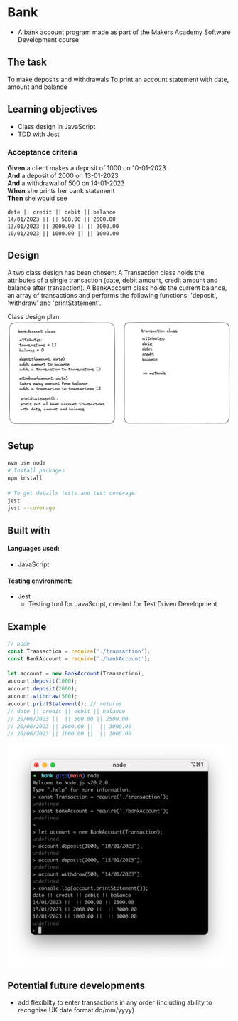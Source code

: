 # Bank

- A bank account program made as part of the Makers Academy Software Development course

## The task

To make deposits and withdrawals
To print an account statement with date, amount and balance

## Learning objectives

- Class design in JavaScript
- TDD with Jest

### Acceptance criteria

**Given** a client makes a deposit of 1000 on 10-01-2023  
**And** a deposit of 2000 on 13-01-2023  
**And** a withdrawal of 500 on 14-01-2023  
**When** she prints her bank statement  
**Then** she would see

```
date || credit || debit || balance
14/01/2023 || || 500.00 || 2500.00
13/01/2023 || 2000.00 || || 3000.00
10/01/2023 || 1000.00 || || 1000.00
```

## Design

A two class design has been chosen:
A Transaction class holds the attributes of a single transaction (date, debit amount, credit amount and balance after transaction).
A BankAccount class holds the current balance, an array of transactions and performs the following functions: 'deposit', 'withdraw' and 'printStatement'.

Class design plan:
![plan document](images/initial-bank-design.png)

## Setup

```zsh
nvm use node
# Install packages
npm install

# To get details tests and test coverage:
jest
jest --coverage
```

## Built with

#### Languages used:

- JavaScript

#### Testing environment:

- Jest
  - Testing tool for JavaScript, created for Test Driven Development

## Example

```javaScript
// node
const Transaction = require('./transaction');
const BankAccount = require('./bankAccount');

let account = new BankAccount(Transaction);
account.deposit(1000);
account.deposit(2000);
account.withdraw(500);
account.printStatement(); // returns
// date || credit || debit || balance
// 20/06/2023 ||  || 500.00 || 2500.00
// 20/06/2023 || 2000.00 ||  || 3000.00
// 20/06/2023 || 1000.00 ||  || 1000.00
```

![node screenshot](images/node-screenshot.png)

## Potential future developments

- add flexibilty to enter transactions in any order (including ability to recognise UK date format dd/mm/yyyy)
